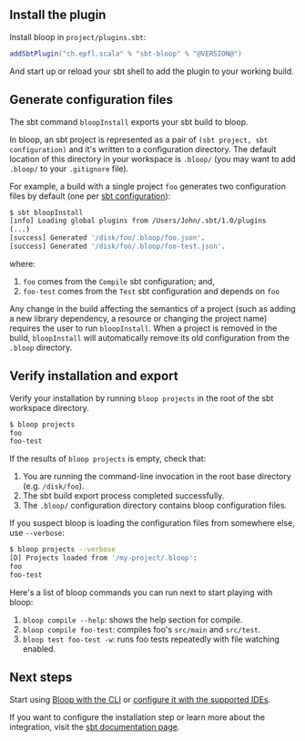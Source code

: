 ## Install the plugin

Install bloop in `project/plugins.sbt`:

```scala
addSbtPlugin("ch.epfl.scala" % "sbt-bloop" % "@VERSION@")
```

And start up or reload your sbt shell to add the plugin to your working build.

## Generate configuration files

The sbt command `bloopInstall` exports your sbt build to bloop.

In bloop, an sbt project is represented as a pair of `(sbt project, sbt configuration)` and it's
written to a configuration directory. The default location of this directory in your workspace is
`.bloop/` (you may want to add `.bloop/` to your `.gitignore` file).

For example, a build with a single project `foo` generates two configuration files by
default (one per [sbt configuration](sbt-configuration)):

```bash
$ sbt bloopInstall
[info] Loading global plugins from /Users/John/.sbt/1.0/plugins
(...)
[success] Generated '/disk/foo/.bloop/foo.json'.
[success] Generated '/disk/foo/.bloop/foo-test.json'.
```

where:
1. `foo` comes from the `Compile` sbt configuration; and,
1. `foo-test` comes from the `Test` sbt configuration and depends on `foo`

Any change in the build affecting the semantics of a project (such as adding a new library
dependency, a resource or changing the project name) requires the user to run `bloopInstall`. When a
project is removed in the build, `bloopInstall` will automatically remove its old configuration from
the `.bloop` directory.

## Verify installation and export

Verify your installation by running `bloop projects` in the root of the sbt workspace directory.

```bash
$ bloop projects
foo
foo-test
```

If the results of `bloop projects` is empty, check that:

1. You are running the command-line invocation in the root base directory (e.g. `/disk/foo`).
1. The sbt build export process completed successfully.
1. The `.bloop/` configuration directory contains bloop configuration files.

If you suspect bloop is loading the configuration files from somewhere else, use `--verbose`:

```bash
$ bloop projects --verbose
[D] Projects loaded from '/my-project/.bloop':
foo
foo-test
```

Here's a list of bloop commands you can run next to start playing with bloop:

1. `bloop compile --help`: shows the help section for compile.
1. `bloop compile foo-test`: compiles foo's `src/main` and `src/test`.
1. `bloop test foo-test -w`: runs foo tests repeatedly with file watching enabled.

## Next steps

Start using [Bloop with the CLI](docs/usage) or [configure it with the supported
IDEs](docs/ides/overview).

If you want to configure the installation step or learn more about the integration, visit the
[sbt documentation page](docs/build-tools/sbt).
